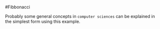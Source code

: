 #Fibbonacci

Probably some general concepts in `computer sciences` can be explained in the simplest form using this example.

